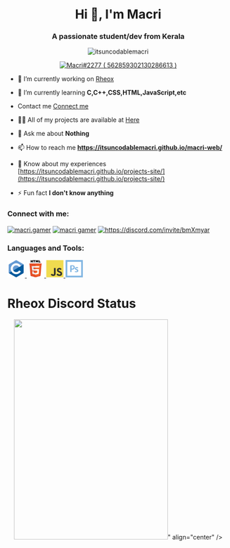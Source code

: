 <h1 align="center">Hi 👋, I'm Macri</h1>
<h3 align="center">A passionate student/dev from Kerala</h3>
<p align="center"> <img src="https://komarev.com/ghpvc/?username=itsuncodablemacri&label=Profile%20views&color=0e75b6&style=flat" alt="itsuncodablemacri" /> </p> 

<p align="center">
  <a href="https://discord.com/users/562859302130286613">
     <img src="https://discord.c99.nl/widget/theme-4/562859302130286613.png" alt="Macri#2277 ( 562859302130286613 )"/>
       </a>
</p>


- 🔭 I’m currently working on [Rheox](https://discord.gg/sNjYtjyXHX)

- 🌱 I’m currently learning **C,C++,CSS,HTML,JavaScript,etc**

- Contact me [Connect me](https://itsuncodablemacri.github.io/macri-web/)

- 👨‍💻 All of my projects are available at [Here](https://itsuncodablemacri.github.io/macri-web/)

- 💬 Ask me about **Nothing**

- 📫 How to reach me **https://itsuncodablemacri.github.io/macri-web/**

- 📄 Know about my experiences [https://itsuncodablemacri.github.io/projects-site/](https://itsuncodablemacri.github.io/projects-site/)

- ⚡ Fun fact **I don't know anything**

<h3 align="left">Connect with me:</h3>
<p align="left">
<a href="https://instagram.com/ig.macri" target="blank"><img align="center" src="https://raw.githubusercontent.com/rahuldkjain/github-profile-readme-generator/master/src/images/icons/Social/instagram.svg" alt="macri.gamer" height="30" width="40" /></a>
<a href="https://www.youtube.com/c/macri gamer" target="blank"><img align="center" src="https://raw.githubusercontent.com/rahuldkjain/github-profile-readme-generator/master/src/images/icons/Social/youtube.svg" alt="macri gamer" height="30" width="40" /></a>
<a href="https://discord.gg/https://discord.com/invite/bmXmyar" target="blank"><img align="center" src="https://raw.githubusercontent.com/rahuldkjain/github-profile-readme-generator/master/src/images/icons/Social/discord.svg" alt="https://discord.com/invite/bmXmyar" height="30" width="40" /></a>
</p>

<h3 align="left">Languages and Tools:</h3>
<p align="left"> <a href="https://www.cprogramming.com/" target="_blank" rel="noreferrer"> <img src="https://raw.githubusercontent.com/devicons/devicon/master/icons/c/c-original.svg" alt="c" width="40" height="40"/> </a> <a href="https://www.w3.org/html/" target="_blank" rel="noreferrer"> <img src="https://raw.githubusercontent.com/devicons/devicon/master/icons/html5/html5-original-wordmark.svg" alt="html5" width="40" height="40"/> </a> <a href="https://developer.mozilla.org/en-US/docs/Web/JavaScript" target="_blank" rel="noreferrer"> <img src="https://raw.githubusercontent.com/devicons/devicon/master/icons/javascript/javascript-original.svg" alt="javascript" width="40" height="40"/> </a> <a href="https://www.photoshop.com/en" target="_blank" rel="noreferrer"> <img src="https://raw.githubusercontent.com/devicons/devicon/master/icons/photoshop/photoshop-line.svg" alt="photoshop" width="40" height="40"/> </a> </p>
<h1>Rheox Discord Status</h1>
<p><div align="center">
   <img src="<iframe src="https://discord.com/widget?id=929298692551344168&theme=dark" width="350" height="500" allowtransparency="true" frameborder="0" sandbox="allow-popups allow-popups-to-escape-sandbox allow-same-origin allow-scripts"></iframe>" align="center" />
</div></p>
